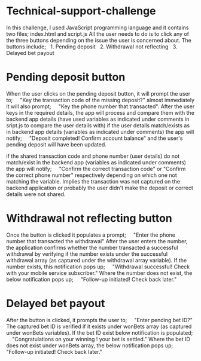 # Technical-support-challenge
In this challenge, I used JavaScript programming language and it contains two files; index.html and script.js
All the user needs to do is to click any of the three buttons depending on the issue the user is concerned about.
The buttons include; 
  1. Pending deposit
  2. Withdrawal not reflecting
  3. Delayed bet payout 
   
# Pending deposit button
When the user clicks on the pending deposit button, it will prompt the user to; 
    "Key the transaction code of the missing deposit?" 
almost immediately it will also prompt; 
    "Key the phone number that transacted".
After the user keys in the required details, the app will process and compare them with the backend app details 
(have used variables as indicated under comments in sript.js to compare the user details with)
if the user details match/exists as in backend app details (variables as indicated under comments) the app will 
notify; 
    "Deposit completed! Confirm account balance" 
and the user's pending deposit will have been updated.

if the shared transaction code and phone number (user details) do not match/exist in the backend app (variables as 
indicated under comments) the app will notify;
    "Confirm the correct transaction code" or "Confirm the correct phone number" 
respectively depending on which one not matching the variable. Implies the transaction was not captured on the 
backend application or probably the user didn't make the deposit or correct details were not shared. 

# Withdrawal not reflecting button
Once the button is clicked it populates a prompt;
    "Enter the phone number that transacted the withdrawal"
After the user enters the number, the application confirms whether the number transacted a successful withdrawal by 
verifying if the number exists under the successful withdrawal array (as captured under the withdrawal array variable). 
If the number exists, this notification pops up;
    "Withdrawal successful! Check with your mobile service subscriber."
Where the number does not exist, the below notification pops up;
    "Follow-up initiated! Check back later."

# Delayed bet payout
After the button is clicked, it prompts the user to;
    "Enter pending bet ID?"
The captured bet ID is verified if it exists under wonBets array (as captured under wonBets variables). If the bet ID
exist below notification is populated;
    "Congratulations on your winning ! your bet is settled."
Where the bet ID does not exist under wonBets array, the below notification pops up;
    "Follow-up initiated! Check back later."
